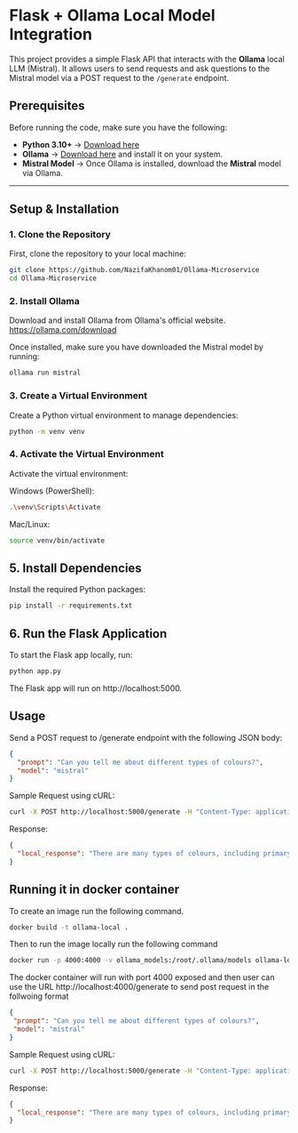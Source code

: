 # Flask + Ollama Local Model Integration

This project provides a simple Flask API that interacts with the **Ollama** local LLM (Mistral). It allows users to send requests and ask questions to the Mistral model via a POST request to the `/generate` endpoint. 

## **Prerequisites**
Before running the code, make sure you have the following:
- **Python 3.10+** → [Download here](https://www.python.org/downloads/)
- **Ollama** → [Download here](https://ollama.com/download) and install it on your system.
- **Mistral Model** → Once Ollama is installed, download the **Mistral** model via Ollama.

---

## **Setup & Installation**

### **1. Clone the Repository**
First, clone the repository to your local machine:
```bash
git clone https://github.com/NazifaKhanom01/Ollama-Microservice
cd Ollama-Microservice
```

### **2. Install Ollama**
Download and install Ollama from Ollama's official website. https://ollama.com/download

Once installed, make sure you have downloaded the Mistral model by running:
```bash
ollama run mistral
```

### **3. Create a Virtual Environment**
Create a Python virtual environment to manage dependencies:
```bash
python -m venv venv
```

### **4. Activate the Virtual Environment**
Activate the virtual environment:

Windows (PowerShell):
```bash
.\venv\Scripts\Activate
```
Mac/Linux:
```bash
source venv/bin/activate
```
## **5. Install Dependencies**
Install the required Python packages:

```bash
pip install -r requirements.txt
```

## **6. Run the Flask Application**
To start the Flask app locally, run:

```bash
python app.py
```

The Flask app will run on http://localhost:5000.

## Usage
Send a POST request to /generate endpoint with the following JSON body:
```json
{
  "prompt": "Can you tell me about different types of colours?",
  "model": "mistral"
}
```
Sample Request using cURL:
```bash
curl -X POST http://localhost:5000/generate -H "Content-Type: application/json" -d '{"prompt": "Can you tell me about different types of colours?", "model": "mistral"}'
```
Response:
```json
{
  "local_response": "There are many types of colours, including primary colours like red, blue, and yellow..."
}
```

## Running it in docker container

To create an image run the following command.

 ```bash
 docker build -t ollama-local .
 ```

 Then to run the image locally run the following command
 
 ```bash
 docker run -p 4000:4000 -v ollama_models:/root/.ollama/models ollama-local
 ```

 The docker container will run with port 4000 exposed and then user can use the URL
 http://localhost:4000/generate to send post request in the follwoing format
 ```json
{
  "prompt": "Can you tell me about different types of colours?",
  "model": "mistral"
}
```
Sample Request using cURL:
```bash
curl -X POST http://localhost:5000/generate -H "Content-Type: application/json" -d '{"prompt": "Can you tell me about different types of colours?", "model": "mistral"}'
```
Response:
```json
{
  "local_response": "There are many types of colours, including primary colours like red, blue, and yellow..."
}
```
